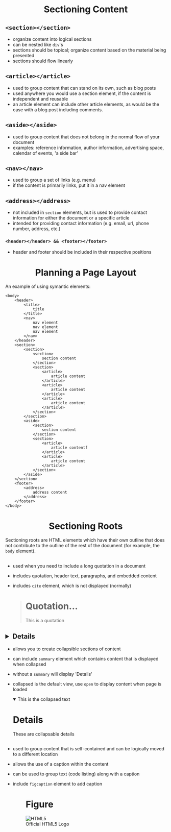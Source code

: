 <h1 align=center>Sectioning Content</h1>

## ```<section></section>```
- organize content into logical sections
- can be nested like ```div```'s
- sections should be topical; organize content based on the material being presented
- sections should flow linearly

## ```<article></article>```
- used to group content that can stand on its own, such as blog posts
- used anywhere you would use a section element, if the content is independent and reusable
- an article element can include other article elements, as would be the case with a blog post including comments.

## ```<aside></aside>```
- used to group content that does not belong in the normal flow of your document
- examples: reference information, author information, advertising space, calendar of events, 'a side bar'

## ```<nav></nav>```
- used to group a set of links (e.g. menu)
- if the content is primarily links, put it in a nav element

## ```<address></address>```
- not included in ```section``` elements, but is used to provide contact information for either the document or a specific article
- intended for providing contact information (e.g. email, url, phone number, address, etc.)

###  ```<header></header> && <footer></footer>```
- header and footer should be included in their respective positions

<h1 align=center>Planning a Page Layout</h1>

An example of using symantic elements:

    <body>
        <header>
            <title>
                title
            </title>
            <nav>
                nav element
                nav element
                nav element
            </nav>
        </header>
        <section>
            <section>
                <section>
                    section content
                </section>
                <section>
                    <article>
                        article content
                    </article>
                    <article>
                        article content
                    </article>
                    <article>
                        article content
                    </article>
                </section>
            </section>
            <aside>
                <section>
                    section content
                </section>
                <section>
                    <article>
                        article contentf
                    </article>
                    <article>
                        article content
                    </article>
                </section>
            </aside>
        </section>
        <footer>
            <address>
                address content
            </address>
        </footer>
    </body>    

<h1 align=center>Sectioning Roots</h1>

Sectioning roots are HTML elements which have their own outline that does not contribute to the outline of the rest of the document (for example, the ```body``` element). 

## <blockquote></blockquote>
- used when you need to include a long quotation in a document
- includes quotation, header text, paragraphs, and embedded content
- includes ```cite``` element, which is not displayed (normally)

    <blockquote cite="www.apress.com">
        <h1>Quotation...</h1>
        <p>This is a quotation</p>
    </blockquote>

## <details></details>
- allows you to create collapsible sections of content
- can include ```summary``` element which contains content that is displayed when collapsed
- without a ```summary``` will display 'Details'
- collapsed is the default view, use ```open``` to display content when page is loaded

    <details open>
        <summary>This is the collapsed text</summary>
        <h1>Details</h1>
        <p>These are collapsable details</p>
    </details>

## <figure></figure>
- used to group content that is self-contained and can be logically moved to a different location
- allows the use of a caption within the content
- can be used to group text (code listing) along with a caption
- include ```figcaption``` element to add caption

    <figure>
        <h1>Figure</h1>
        <img src="HTML5Badge.png" alt="HTML5" />
        <figcaption>Official HTML5 Logo</figcaption>
    </figure>
